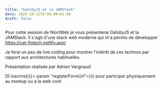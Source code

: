 ```yaml
---
title: "GatsbyJS et la JAMStack"
date: 2020-10-12T6:00:00+01:00
draft: false 
---
```


Pour cette session de NiortWeb je vous présenterai GatsbyJS et la JAMStack.
Il s'agit d'une stack web moderne qui m'a permis de développer https://cat-fintech.netlify.app/


Je ferai un peu de live coding pour montrer l'intérêt de ces technos par rapport aux architectures habituelles.


Présentation réalisée par Adrien Vergnaud

[S'inscrire]({{< param "registerFormUrl">}}) pour participer physiquement au meetup ou à la web conf.
